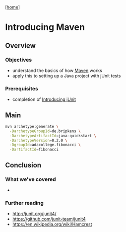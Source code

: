 [[home]](../README.md)

# Introducing Maven


## Overview

### Objectives

- understand the basics of how [Maven](https://maven.apache.org/) works
- apply this to setting up a Java project with jUnit tests

### Prerequisites

- completion of [Introducing jUnit](../step-1-junit/README.md)


## Main

```bash
mvn archetype:generate \
  -DarchetypeGroupId=de.bripkens \
  -DarchetypeArtifactId=java-quickstart \
  -DarchetypeVersion=0.2.0 \
  -DgroupId=adacollege.fibonacci \
  -DartifactId=fibonacci
```

## Conclusion

### What we've covered

- 

### Further reading

- http://junit.org/junit4/
- https://github.com/junit-team/junit4
- https://en.wikipedia.org/wiki/Hamcrest
